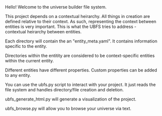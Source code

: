 Hello! Welcome to the universe builder file system.

This project depends on a contextual heirarchy. All things in creation are defined relative to their context. As such, representing the context between entities is very important. This is what the UBFS tries to address - contextual heirarchy between entities.

Each directory will contain the an "entity_meta.yaml". It contains information specific to the entity.

Directories within the entitity are considered to be context-specific entities within the current entity.

Different entities have different properties. Custom properties can be added to any entity.

You can use the ubfs.py script to interact with your project. It just reads the file system and handles directory/file creation and deletion.

ubfs_generate_html.py will generate a visualization of the project.

ubfs_browse.py will allow you to browse your universe via text.

